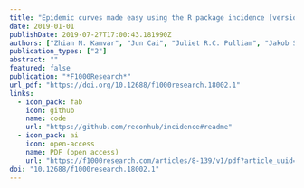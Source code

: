 ```yaml
---
title: "Epidemic curves made easy using the R package incidence [version 1; peer review: 1 approved, 2 approved with reservations]"
date: 2019-01-01
publishDate: 2019-07-27T17:00:43.181990Z
authors: ["Zhian N. Kamvar", "Jun Cai", "Juliet R.C. Pulliam", "Jakob Schumacher", "Thibaut Jombart"]
publication_types: ["2"]
abstract: ""
featured: false
publication: "*F1000Research*"
url_pdf: "https://doi.org/10.12688/f1000research.18002.1"
links:
  - icon_pack: fab
    icon: github
    name: code 
    url: "https://github.com/reconhub/incidence#readme"
  - icon_pack: ai
    icon: open-access
    name: PDF (open access)
    url: "https://f1000research.com/articles/8-139/v1/pdf?article_uuid=ba26c37d-d515-4e5c-a482-e7e75d200c3f"
doi: "10.12688/f1000research.18002.1"
---
```


